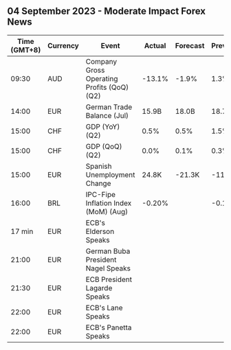 ## 04 September 2023 - Moderate Impact Forex News

| Time (GMT+8) | Currency | Event | Actual | Forecast | Previous |
|------|----------|-------|--------|----------|----------|
| 09:30 | AUD | Company Gross Operating Profits (QoQ) (Q2) | -13.1% | -1.9% | 1.3% |
| 14:00 | EUR | German Trade Balance (Jul) | 15.9B | 18.0B | 18.7B |
| 15:00 | CHF | GDP (YoY) (Q2) | 0.5% | 0.5% | 1.5% |
| 15:00 | CHF | GDP (QoQ) (Q2) | 0.0% | 0.1% | 0.3% |
| 15:00 | EUR | Spanish Unemployment Change | 24.8K | -21.3K | -11.0K |
| 16:00 | BRL | IPC-Fipe Inflation Index (MoM) (Aug) | -0.20% |  | -0.14% |
| 17 min | EUR | ECB's Elderson Speaks |  |  |  |
| 21:00 | EUR | German Buba President Nagel Speaks |  |  |  |
| 21:30 | EUR | ECB President Lagarde Speaks |  |  |  |
| 22:00 | EUR | ECB's Lane Speaks |  |  |  |
| 22:00 | EUR | ECB's Panetta Speaks |  |  |  |
